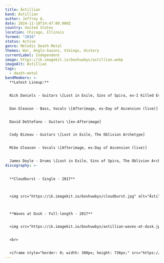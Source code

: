 ```yaml
---
title: Âstillian
band: Âstillian
author: Jeffrey A.
date: 2024-11-18T14:47:00.000Z
country: United States
location: Chicago, Illinois
formed: "2016"
status: Active
genre: Melodic Death Metal
themes: War, Anglo-Saxons, Vikings, History
currentLabel: Independent
image: https://ik.imagekit.io/boxhuwbys/astillian.webp
imageAlt: Âstillian
tags:
  - death-metal
bandMembers: >-
  **Latest Lineup:**


  Nick Daniels - Guitars \[Lost in Exile, Sins of Spira, ex-I Killed Everyone]  


  Dan Gleason - Bass, Vocals \[Afterimage, ex-Day of Ascension (live)]  


  David DeStefano - Guitars \[ex-Afterimage]  


  Cody Bizeau - Guitars \[Lost in Exile, The Oblivion Archetype]  


  Mike Gleason - Vocals \[Afterimage, ex-Day of Ascension (live)]  


  James Doyle - Drums \[Lost in Exile, Sins of Spira, The Oblivion Archetype, Society's Plague]
discography: >-
  

  **Cloudburst - Single - 2017**  



  <img src="https://ik.imagekit.io/boxhuwbys/cloudburst.jpg" alt="Âstillian Cloudburst - Single cover" style="width:300px; height:auto;">



  **Waves at Dusk - Full-length - 2017**  


  <img src="https://ik.imagekit.io/boxhuwbys/astillian-waves-at-dusk.jpg" alt="Âstillian - Waves at Dusk - Full-length cover" style="width:300px; height:auto;">


  <br> 


  <iframe style="border: 0; width: 300px; height: 736px;" src="https://bandcamp.com/EmbeddedPlayer/album=320554125/size=large/bgcol=333333/linkcol=0f91ff/transparent=true/" seamless><a href="https://astillian.bandcamp.com/album/waves-at-dusk">Waves at Dusk by Âstillian</a></iframe>
---
```

